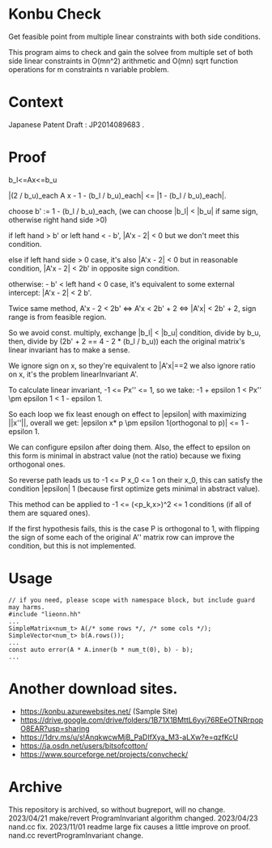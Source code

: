 # Konbu Check
Get feasible point from multiple linear constraints with both side conditions.

This program aims to check and gain the solvee from multiple set of both side linear constraints in O(mn^2) arithmetic and O(mn) sqrt function operations for m constraints n variable problem.

# Context
Japanese Patent Draft : JP2014089683 . 

# Proof
b_l&lt;=Ax&lt;=b_u

|(2 / b_u)_each A x - 1 - (b_l / b_u)_each| &lt;= |1 - (b_l / b_u)_each|.

choose b' := 1 - (b_l / b_u)_each,
(we can choose |b_l| &lt; |b_u| if same sign, otherwise right hand side &gt;0)

if left hand &gt; b' or left hand &lt; - b', |A'x - 2| &lt; 0 but we don't meet this condition.

else if left hand side &gt; 0 case, it's also |A'x - 2| &lt; 0 but in reasonable condition, |A'x - 2| &lt; 2b' in opposite sign condition.

otherwise: - b' &lt; left hand &lt; 0 case, it's equivalent to
some external intercept: |A'x - 2| &lt; 2 b'.

Twice same method, A'x - 2 &lt; 2b' &lt;=&gt; A'x &lt; 2b' + 2 &lt;=&gt; |A'x| &lt; 2b' + 2, sign range is from feasible region.

So we avoid const. multiply, exchange |b_l| &lt; |b_u| condition, divide by b_u, then, divide by (2b' + 2 == 4 - 2 \* (b_l / b_u)) each the original matrix's linear invariant has to make a sense.

We ignore sign on x, so they're equivalent to |A'x|==2 we also ignore ratio on x, it's the problem linearInvariant A'.


To calculate linear invariant, -1 &lt;= Px'' &lt;= 1, so we take:
-1 + epsilon 1 &lt; Px'' \pm epsilon 1 &lt; 1 - epsilon 1.

So each loop we fix least enough on effect to |epsilon| with maximizing ||x''||,
overall we get:
|epsilon x\* p \pm epsilon 1(orthogonal to p)| &lt;= 1 - epsilon 1.

We can configure epsilon after doing them.
Also, the effect to epsilon on this form is minimal in abstract value (not the ratio) because we fixing orthogonal ones.

So reverse path leads us to -1 &lt;= P x_0 &lt;= 1 on their x_0, this can satisfy the condition |epsilon| 1 (because first optimize gets minimal in abstract value).

This method can be applied to -1 &lt;= (&lt;p_k,x&gt;)^2 &lt;= 1 conditions (if all of them are squared ones).


If the first hypothesis fails, this is the case P is orthogonal to 1,
with flipping the sign of some each of the original A'' matrix row can
improve the condition, but this is not implemented.

# Usage
    // if you need, please scope with namespace block, but include guard may harms.
    #include "lieonn.hh"
    ...
    SimpleMatrix<num_t> A(/* some rows */, /* some cols */);
    SimpleVector<num_t> b(A.rows());
    ...
    const auto error(A * A.inner(b * num_t(0), b) - b);
    ...

# Another download sites.
* https://konbu.azurewebsites.net/ (Sample Site)
* https://drive.google.com/drive/folders/1B71X1BMttL6yyi76REeOTNRrpopO8EAR?usp=sharing
* https://1drv.ms/u/s!AnqkwcwMjB_PaDIfXya_M3-aLXw?e=qzfKcU
* https://ja.osdn.net/users/bitsofcotton/
* https://www.sourceforge.net/projects/convcheck/

# Archive
This repository is archived, so without bugreport, will no change.
2023/04/21 make/revert ProgramInvariant algorithm changed.
2023/04/23 nand.cc fix.
2023/11/01 readme large fix causes a little improve on proof. nand.cc revertProgramInvariant change.

